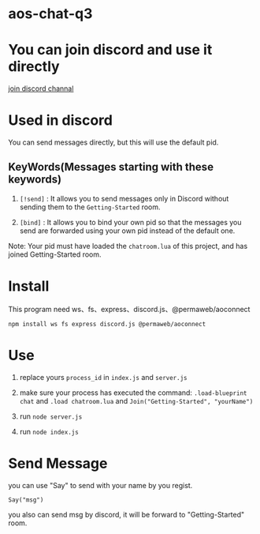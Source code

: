 # aos-chat-q3

<h1>You can join discord and use it directly</h1>

[join discord channal](https://discord.gg/VBVmJfr5)

<h1> Used in discord </h1>

You can send messages directly, but this will use the default pid.

<h2> KeyWords(Messages starting with these keywords) </h2>

1. `[!send]` : It allows you to send messages only in Discord without sending them to the `Getting-Started` room.

2. `[bind]` : It allows you to bind your own pid so that the messages you send are forwarded using your own pid instead of the default one.

Note: Your pid must have loaded the `chatroom.lua` of this project, and has joined Getting-Started room.

<h1> Install </h1>

This program need ws、fs、express、discord.js、@permaweb/aoconnect

`npm install ws fs express discord.js @permaweb/aoconnect`

<h1> Use </h1>

1. replace yours `process_id` in `index.js` and `server.js`

2. make sure your process has executed the command:
   `.load-blueprint chat` and `.load chatroom.lua` and `Join("Getting-Started", "yourName")`

3. run `node server.js`
   
4. run `node index.js`


<h1>Send Message</h1>

you can use "Say" to send with your name by you regist.

`Say("msg")`

you also can send msg by discord, it will be forward to "Getting-Started" room.

